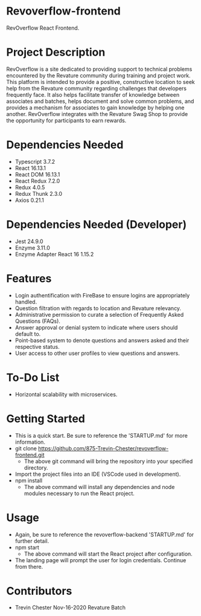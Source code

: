 
# Revoverflow-frontend

RevOverflow React Frontend.

# Project Description

RevOverflow is a site dedicated to providing support to technical problems encountered by the Revature community during training and project work. This platform is intended to provide a positive, constructive location to seek help from the Revature community regarding challenges that developers frequently face. It also helps facilitate transfer of knowledge between associates and batches, helps document and solve common problems, and provides a mechanism for associates to gain knowledge by helping one another. RevOverflow integrates with the Revature Swag Shop to provide the opportunity for participants to earn rewards.

# Dependencies Needed
- Typescript 3.7.2
- React 16.13.1
- React DOM 16.13.1
- React Redux 7.2.0
- Redux 4.0.5
- Redux Thunk 2.3.0
- Axios 0.21.1

# Dependencies Needed (Developer)

- Jest 24.9.0
- Enzyme 3.11.0
- Enzyme Adapter React 16 1.15.2

# Features

- Login authentification with FireBase to ensure logins are appropriately handled.
- Question filtration with regards to location and Revature relevancy.
- Administrative permission to curate a selection of Frequently Asked Questions (FAQs).
- Answer approval or denial system to indicate where users should default to.
- Point-based system to denote questions and answers asked and their respective status.
- User access to other user profiles to view questions and answers.

# To-Do List

- Horizontal scalability with microservices.

# Getting Started

- This is a quick start. Be sure to reference the 'STARTUP.md' for more information.
- git clone https://github.com/875-Trevin-Chester/revoverflow-frontend.git
  - The above git command will bring the repository into your specified directory.
- Import the project files into an IDE (VSCode used in development).
- npm install
  - The above command will install any dependencies and node modules necessary to run the React project.

# Usage

- Again, be sure to reference the revoverflow-backend 'STARTUP.md' for further detail.
- npm start
  - The above command will start the React project after configuration.
- The landing page will prompt the user for login credentials. Continue from there.

# Contributors

- Trevin Chester Nov-16-2020 Revature Batch
